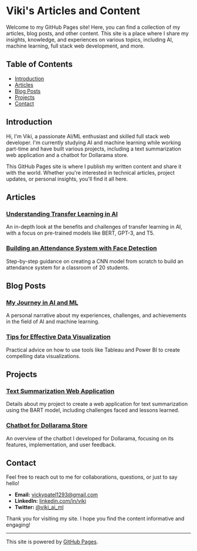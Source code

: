 # Viki's Articles and Content

Welcome to my GitHub Pages site! Here, you can find a collection of my articles, blog posts, and other content. This site is a place where I share my insights, knowledge, and experiences on various topics, including AI, machine learning, full stack web development, and more.

## Table of Contents

- [Introduction](#introduction)
- [Articles](#articles)
- [Blog Posts](#blog-posts)
- [Projects](#projects)
- [Contact](#contact)

## Introduction

Hi, I'm Viki, a passionate AI/ML enthusiast and skilled full stack web developer. I'm currently studying AI and machine learning while working part-time and have built various projects, including a text summarization web application and a chatbot for Dollarama store.

This GitHub Pages site is where I publish my written content and share it with the world. Whether you're interested in technical articles, project updates, or personal insights, you'll find it all here.

## Articles

### [Understanding Transfer Learning in AI](articles/understanding-transfer-learning-in-ai.md)
An in-depth look at the benefits and challenges of transfer learning in AI, with a focus on pre-trained models like BERT, GPT-3, and T5.

### [Building an Attendance System with Face Detection](articles/building-attendance-system-face-detection.md)
Step-by-step guidance on creating a CNN model from scratch to build an attendance system for a classroom of 20 students.

## Blog Posts

### [My Journey in AI and ML](blog/my-journey-in-ai-ml.md)
A personal narrative about my experiences, challenges, and achievements in the field of AI and machine learning.

### [Tips for Effective Data Visualization](blog/tips-effective-data-visualization.md)
Practical advice on how to use tools like Tableau and Power BI to create compelling data visualizations.

## Projects

### [Text Summarization Web Application](projects/text-summarization-web-app.md)
Details about my project to create a web application for text summarization using the BART model, including challenges faced and lessons learned.

### [Chatbot for Dollarama Store](projects/chatbot-dollarama-store.md)
An overview of the chatbot I developed for Dollarama, focusing on its features, implementation, and user feedback.

## Contact

Feel free to reach out to me for collaborations, questions, or just to say hello!

- **Email:** vickypatel1293@gmail.com
- **LinkedIn:** [linkedin.com/in/viki](https://www.linkedin.com/in/viki-patel-08242b109/)
- **Twitter:** [@viki_ai_ml](https://twitter.com/viki_ai_ml)

Thank you for visiting my site. I hope you find the content informative and engaging!

---

This site is powered by [GitHub Pages](https://pages.github.com/).

